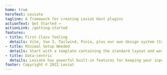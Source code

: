 ```yaml
---
home: true
heroText: Leviate
tagline: A framework for creating Leviat Host plugins
actionText: Get Started →
actionLink: /getting-started
features:
- title: First Class Tooling
  details: Vite, Vue 3, Tailwind, Pinia, plus our own design system (Concrete) and reactive state management library (Normie)
- title: Minimal Setup Needed
  details: Start with a template containing the standard layout and working examples of Leviate's common features
- title: Data-centric
  details: Leviate has powerful built-in features for keeping your inputs and data in sync and validated, with minimal code
footer: Copyright © 2022 Leviat
---
```

